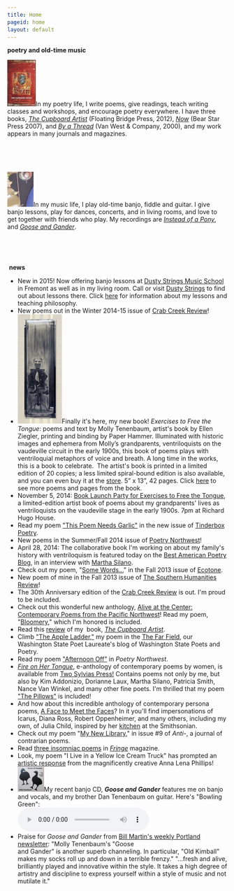 ```yaml
---
title: Home
pageid: home
layout: default
---
```


<p><strong>poetry and old-time music</strong></p>
<p><img width="65" height="106" src="/uploads/images/CupboardArtist_cover-final_33percent.jpg" class=" floatL" alt="" />In my poetry life, I write poems, give readings, teach writing classes and workshops, and encourage poetry everywhere. I have three books, <a href="/poems/books.html"><em>The Cupboard Artist</em></a> (Floating Bridge Press, 2012), <a href="poems/books.html"><em>Now</em></a> (Bear Star Press 2007), and <a href="poems/books.html"><em>By a Thread</em></a> (Van West & Company, 2000), and my work appears in many journals and magazines.</p>
<p><br />
 </p>
<p><br />
<img width="60" height="80" alt="" class="imgBorder floatL" src="uploads/images/tubaphone peghead.jpg" />In my music life, I play old-time banjo, fiddle and guitar. I give banjo lessons, play for dances, concerts, and in living rooms, and love to get together with friends who play. My recordings are <a href="music/index.html"><em>Instead of a Pony</em></a>, and <a href="music/index.html"><em>Goose and Gander</em></a>.</p>
<p> </p>
<p> </p>
<p> <b>news</b></p>
<ul>
<li>New in 2015! Now offering banjo lessons at <a href="http://store.dustystrings.com/t-3-ms-PL-banjo.aspx?skinid=4">Dusty Strings Music School</a> in Fremont as well as in my living room. Call or visit <a href="http://store.dustystrings.com/t-3-ms-workshophome.aspx">Dusty Strings</a> to find out about lessons there. Click <a href="/music/banjo-lessons.html" rel="Text_Window">here</a> for information about my lessons and teaching philosophy.</li>
<li>New poems out in the Winter 2014-15 issue of <a href="http://www.crabcreekreview.org/">Crab Creek Review</a>!</li>
<li><img src="uploads/images/cover.jpg" width="101" height="250" class=" floatL" alt="" />Finally it's here, my new book! <em>Exercises to Free the Tongue</em>: poems and text by Molly Tenenbaum, artist's book by Ellen Ziegler, printing and binding by Paper Hammer. Illuminated with historic images and ephemera from Molly’s grandparents, ventriloquists on the vaudeville circuit in the early 1900s, this book of poems plays with ventriloquial metaphors of voice and breath. A long time in the works, this is a book to celebrate.  The artist's book is printed in a limited edition of 20 copies; a less limited spiral-bound edition is also available, and you can even buy it at the <a href="store/index.html">store</a>. 5” x 13”, 42 pages. Click <a href="/poems/ExercisesExcerpts.html" title="Pages from Exercises to Free the Tongue">here</a> to see more poems and pages from the book.</li>
<li>November 5, 2014: <a href="https://www.facebook.com/events/825149020849455/">Book Launch Party for Exercises to Free the Tongue</a>, a limited-edition artist book of poems about my grandparents' lives as ventriloquists on the vaudeville stage in the early 1900s. 7pm at Richard Hugo House.</li>
<li>Read my poem <a href="http://www.tinderboxpoetry.com/this-poem-needs-garlic">"This Poem Needs Garlic"</a> in the new issue of <a href="http://www.tinderboxpoetry.com/">Tinderbox Poetry</a>.</li>
<li>New poems in the Summer/Fall 2014 issue of <a href="http://www.poetrynw.org/issue-cover/the-social-media-issue-2014/">Poetry Northwest</a>!</li>
<li>April 28, 2014: The collaborative book I'm working on about my family's history with ventriloquism is featured today on the <a href="http://blog.bestamericanpoetry.com/the_best_american_poetry/2014/04/molly-tenenbaum-poet-ellen-ziegler-artist--1.html">Best American Poetry Blog</a>, in an interview with <a href="http://bluepositive.blogspot.com/2014/04/guest-blogging-this-week-at-best.html">Martha Silano</a>.</li>
<li>Check out my poem, "<a href="http://www.ecotonejournal.com/index.php/articles/details/some_words_acid_extinction_are_pasted_to_the_undersides_of_others">Some Words...</a>" in the Fall 2013 issue of <a href="http://www.ecotonejournal.com/index.php/issues/toc/ecotone_16/">Ecotone</a>.</li>
<li>New poem of mine in the Fall 2013 issue of <a href="http://www.cla.auburn.edu/shr/">The Southern Humanities Review</a>!</li>
<li>The 30th Anniversary edition of the <a href="http://www.amazon.com/Crab-Creek-Review-Anniversary-Issue/dp/1490487107">Crab Creek Review</a> is out. I'm proud to be included.</li>
<li>Check out this wonderful new anthology, <a href="http://ooligan.pdx.edu/poetry/alive-at-the-center/">Alive at the Center: Contemporary Poems from the Pacific Northwest</a>! Read my poem, "<a href="/poems/Bloomery.html">Bloomery</a>," which I'm honored is included.</li>
<li>Read this <a target="_blank" href="http://www.ronslate.com/seventeen_poets_recommend_new_recent_titles">review</a> of my  book, <a href="http://www.scn.org/floatingbridge/cupboard.html"><em>The Cupboard Artist</em></a>.</li>
<li>Climb <a href="http://kathleenflenniken.com/blog/?p=167">"The Apple Ladder,"</a> my poem in the <a href="http://kathleenflenniken.com/blog/">The Far Field</a>, our Washington State Poet Laureate's blog of Washington State Poets and Poetry.</li>
<li>Read my poem <a href="http://www.poetrynw.org/2012/01/molly-tenenbaum-afternoon-off/" target="_blank">"Afternoon Off"</a> in <em>Poetry Northwest</em>.</li>
<li><a href="http://twosylviaspress.com/fire-on-her-tongue.html"><em>Fire on Her Tongue</em></a>, e-anthology of contemporary poems by women, is available from <a href="http://twosylviaspress.com/fire-on-her-tongue.html">Two Sylvias Press!</a> Contains poems not only by me, but also by Kim Addonizio, Dorianne Laux, Martha Silano, Patricia Smith, Nance Van Winkel, and many other fine poets. I'm thrilled that my poem <a href="/poems/ThePillows.html">"The Pillows"</a> is included!</li>
<li>And how about this incredible anthology of contemporary persona poems, <a href="http://www.uakron.edu/uapress/browse-books/book-details/index.dot?id=2337015">A Face to Meet the Faces</a>? In it you'll find impersonations of Icarus, Diana Ross, Robert Oppenheimer, and many others, including my own, of Julia Child, inspired by her <a href="http://amhistory.si.edu/juliachild/">kitchen</a> at the Smithsonian.</li>
<li>Check out my poem "<a target="_blank" href="http://anti-poetry.com/anti/tenenbaummo/">My New Library</a>," in issue #9 of <em>Anti-</em>, a journal of contrarian poems.</li>
<li>Read <a href="http://www.fringemagazine.org/lit/poetry/my-flannel-civilization-and-two-more-poems/">three insomniac poems</a> in <a href="http://www.fringemagazine.org/"><em>Fringe</em></a> magazine.</li>
<li>Look, my poem "I Live in a Yellow Ice Cream Truck" has prompted an <a target="_blank" href="http://delirioushem.blogspot.com/2009/09/anna-lena-phillips-boots-bottles.html">artistic response</a> from the magnificently creative Anna Lena Phillips!</li>
<li><img width="60" height="57" alt="" class="imgBorder floatL" src="uploads/images/Goose and Gander.jpg" />My recent banjo CD, <strong><em>Goose and Gander</em></strong> features me on banjo and vocals, and my brother Dan Tenenbaum on guitar. Here's "Bowling Green": 
<div>
<audio controls>
<source src='/uploads/mp3/01 Bowling Green.mp3'
Your browser does not support the audio element.
Please use an HTML5-compatible browser.
</audio>
</div>
</li>
<li>Praise for <em>Goose and Gander</em> from <a href="http://www.bubbaguitar.com/newsletter.html" target="_blank">Bill Martin's weekly Portland newsletter</a>: "Molly Tenenbaum's "Goose<br />
and Gander" is another superb channeling. In particular, "Old Kimball" makes my socks roll up and down in a terrible frenzy." "...fresh and alive, brilliantly played and innovative within the style. It takes a high degree of artistry and discipline to express yourself within a style of music and not mutilate it."</li>
</ul>
<p> </p>